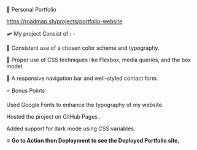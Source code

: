 📍 Personal Portfolio

https://roadmap.sh/projects/portfolio-website

🛩️ My project Consist of : -


📌 Consistent use of a chosen color scheme and typography.

📌 Proper use of CSS techniques like Flexbox, media queries, and the box model.

📌 A responsive navigation bar and well-styled contact form.

⭐ Bonus Points

Used Google Fonts to enhance the typography of my website. 

Hosted the project on GitHub Pages .

Added support for dark mode using CSS variables.

🔯 **Go to Action then Deployment to see the Deployed Portfolio site.**
